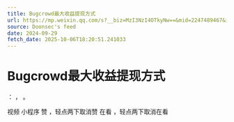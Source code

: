 ```yaml
---
title: Bugcrowd最大收益提现方式
url: https://mp.weixin.qq.com/s?__biz=MzI3NzI4OTkyNw==&mid=2247489467&idx=1&sn=0a302e487380cc4dc07a083706684260
source: Doonsec's feed
date: 2024-09-29
fetch_date: 2025-10-06T18:20:51.241033
---
```


# Bugcrowd最大收益提现方式

：
，
。

视频
小程序
赞
，轻点两下取消赞
在看
，轻点两下取消在看